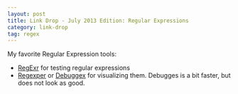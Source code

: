 ```yaml
---
layout: post
title: Link Drop - July 2013 Edition: Regular Expressions
category: link-drop
tag: regex
---
```


My favorite Regular Expression tools:

* [RegExr](http://gskinner.com/RegExr/) for testing regular expressions
* [Regexper](http://www.regexper.com/) or [Debuggex](http://www.debuggex.com/) for visualizing them. Debugges is a bit faster, but does not look as good.
